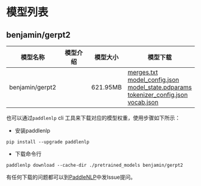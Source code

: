 #  模型列表

## benjamin/gerpt2

| 模型名称 | 模型介绍 | 模型大小  | 模型下载 |
| --- | --- | --- | --- |
|benjamin/gerpt2|  | 621.95MB | [merges.txt](https://bj.bcebos.com/paddlenlp/models/community/benjamin/gerpt2/merges.txt)<br>[model_config.json](https://bj.bcebos.com/paddlenlp/models/community/benjamin/gerpt2/model_config.json)<br>[model_state.pdparams](https://bj.bcebos.com/paddlenlp/models/community/benjamin/gerpt2/model_state.pdparams)<br>[tokenizer_config.json](https://bj.bcebos.com/paddlenlp/models/community/benjamin/gerpt2/tokenizer_config.json)<br>[vocab.json](https://bj.bcebos.com/paddlenlp/models/community/benjamin/gerpt2/vocab.json) |

也可以通过`paddlenlp` cli 工具来下载对应的模型权重，使用步骤如下所示：

* 安装paddlenlp

```shell
pip install --upgrade paddlenlp
```

* 下载命令行

```shell
paddlenlp download --cache-dir ./pretrained_models benjamin/gerpt2
```

有任何下载的问题都可以到[PaddleNLP](https://github.com/PaddlePaddle/PaddleNLP)中发Issue提问。